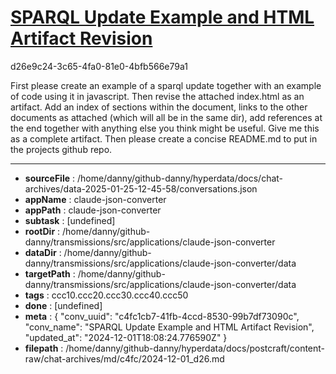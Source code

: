 # [SPARQL Update Example and HTML Artifact Revision](https://claude.ai/chat/c4fc1cb7-41fb-4ccd-8530-99b7df73090c)

d26e9c24-3c65-4fa0-81e0-4bfb566e79a1

First please create an example of a sparql update together with an example of code using it in javascript. Then  revise the attached index.html as an artifact. Add an index of sections within the document, links to the other documents as attached (which will all be in the same dir), add references at the end together with anything else you think might be useful. Give me this as a complete artifact. Then please create a concise README.md to put in the projects github repo.

---

* **sourceFile** : /home/danny/github-danny/hyperdata/docs/chat-archives/data-2025-01-25-12-45-58/conversations.json
* **appName** : claude-json-converter
* **appPath** : claude-json-converter
* **subtask** : [undefined]
* **rootDir** : /home/danny/github-danny/transmissions/src/applications/claude-json-converter
* **dataDir** : /home/danny/github-danny/transmissions/src/applications/claude-json-converter/data
* **targetPath** : /home/danny/github-danny/transmissions/src/applications/claude-json-converter/data
* **tags** : ccc10.ccc20.ccc30.ccc40.ccc50
* **done** : [undefined]
* **meta** : {
  "conv_uuid": "c4fc1cb7-41fb-4ccd-8530-99b7df73090c",
  "conv_name": "SPARQL Update Example and HTML Artifact Revision",
  "updated_at": "2024-12-01T18:08:24.776590Z"
}
* **filepath** : /home/danny/github-danny/hyperdata/docs/postcraft/content-raw/chat-archives/md/c4fc/2024-12-01_d26.md
